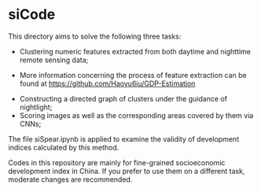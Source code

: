 # siCode
This directory aims to solve the following three tasks:

* Clustering numeric features extracted from both daytime and nighttime remote sensing data;
- More information concerning the process of feature extraction can be found at https://github.com/Haoyu6iu/GDP-Estimation

* Constructing a directed graph of clusters under the guidance of nightlight;
* Scoring images as well as the corresponding areas covered by them via CNNs;

The file siSpear.ipynb is applied to examine the validity of development indices calculated by this method.

Codes in this repository are mainly for fine-grained socioeconomic development index in China. If you prefer to use them on a different task, moderate changes are recommended.

